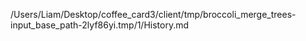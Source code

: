 /Users/Liam/Desktop/coffee_card3/client/tmp/broccoli_merge_trees-input_base_path-2lyf86yi.tmp/1/History.md
